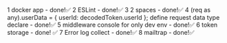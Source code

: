 1 docker app - done!✅
2 ESLint - done!✅
3 2 spaces - done!✅
4 (req as any).userData = { userId: decodedToken.userId }; 
  define request data type declare - done!✅
5 middleware console for only dev env - done!✅
6 token storage - done! ✅
7 Error log collect - done!✅
8 mailtrap - done!✅

